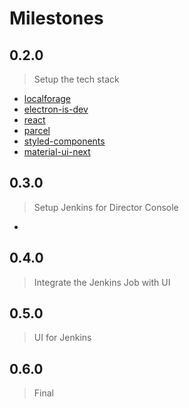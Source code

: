 # Milestones

## 0.2.0
> Setup the tech stack
* [localforage](https://localforage.github.io/localForage)
* [electron-is-dev](https://github.com/sindresorhus/electron-is-dev)
* [react](https://reactjs.org/)
* [parcel](https://parceljs.org/)
* [styled-components](https://www.styled-components.com/)
* [material-ui-next](https://material-ui-next.com/)


## 0.3.0
> Setup Jenkins for Director Console
*

## 0.4.0
> Integrate the Jenkins Job with UI

## 0.5.0
> UI for Jenkins

## 0.6.0
> Final